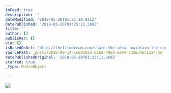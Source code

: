 ```yaml
---
inFeed: true
description: ''
dateModified: '2018-05-20T01:25:10.921Z'
datePublished: '2018-05-20T01:25:11.269Z'
title: ''
author: []
publisher: {}
via: {}
isBasedOnUrl: 'http://thefilmdream.com/share-the-idea--maintain-the-connection.html'
sourcePath: _posts/2016-09-14-1c625923-d8b2-495d-ae04-7d2e346c1124.md
datePublishedOriginal: '2018-05-20T01:25:11.269Z'
starred: true
_type: MediaObject

---
```

<article style=""><img src="http://thefilmdream.com/image/116248214_scaled_801x392.jpg" /></article>
